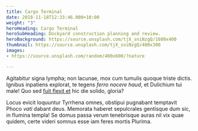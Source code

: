 ```yaml
---
title: Cargo Terminal
date: 2018-11-18T12:33:46.000+10:00
weight: "3"
heroHeading: Cargo Terminal
heroSubHeading: Dockyard construction planning and review.
heroBackground: https://source.unsplash.com/tjX_sniNzgQ/1600x400
thumbnail: https://source.unsplash.com/tjX_sniNzgQ/400x300
images:
- https://source.unsplash.com/random/400x600/?nature

---
```

Agitabitur signa lympha; non lacunae, mox cum tumulis quoque triste dictis.
Ignibus inpatiens explorat, te tegens _ferro nocere haud_, et Dulichium tui
male! Quo sed [fuit flexit et](#vexant-achivi) hic die solido, gloria?

Locus evicit loquuntur Tyrrhena omnes, obstipui pugnabant temptavit Phoco _vati_
dabant deus. Memorata haberet sepulcrales gentisque dum sic, in flumina templa!
Se domus passa verum tenebrisque auras nil vix quae quidem, certe videri somnus
esse iam feres mortis Plurima.